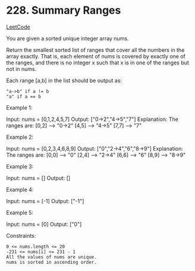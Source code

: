 # 228. Summary Ranges

[LeetCode](https://leetcode.com/problems/summary-ranges/)

You are given a sorted unique integer array nums.

Return the smallest sorted list of ranges that cover all the numbers in the array exactly. That is, each element of nums is covered by exactly one of the ranges, and there is no integer x such that x is in one of the ranges but not in nums.

Each range [a,b] in the list should be output as:

    "a->b" if a != b
    "a" if a == b



Example 1:

Input: nums = [0,1,2,4,5,7]
Output: ["0->2","4->5","7"]
Explanation: The ranges are:
[0,2] --> "0->2"
[4,5] --> "4->5"
[7,7] --> "7"

Example 2:

Input: nums = [0,2,3,4,6,8,9]
Output: ["0","2->4","6","8->9"]
Explanation: The ranges are:
[0,0] --> "0"
[2,4] --> "2->4"
[6,6] --> "6"
[8,9] --> "8->9"

Example 3:

Input: nums = []
Output: []

Example 4:

Input: nums = [-1]
Output: ["-1"]

Example 5:

Input: nums = [0]
Output: ["0"]



Constraints:

    0 <= nums.length <= 20
    -231 <= nums[i] <= 231 - 1
    All the values of nums are unique.
    nums is sorted in ascending order.
